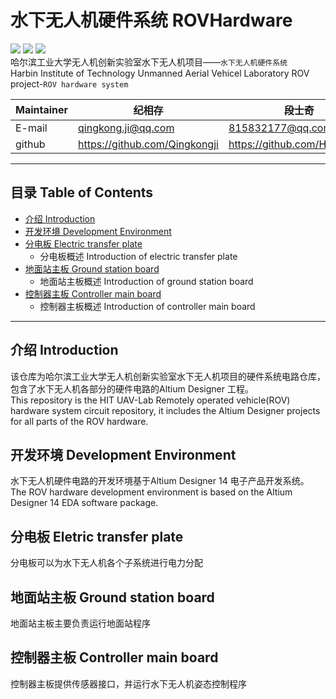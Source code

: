 # 水下无人机硬件系统 ROVHardware 
![](https://img.shields.io/badge/build-passing-green.svg)        ![](https://img.shields.io/badge/ROV--build-v0.1.1-blue.svg)        ![](https://img.shields.io/badge/status-open-green.svg)   
哈尔滨工业大学无人机创新实验室水下无人机项目——`水下无人机硬件系统`    
Harbin Institute of Technology Unmanned Aerial Vehicel Laboratory ROV project-`ROV hardware system`

|Maintainer|纪相存|段士奇|郑晓丰（负责人）
|---|---|---|---
|E-mail|qingkong.ji@qq.com|815832177@qq.com|494939701@qq.com
|github|https://github.com/Qingkongji|https://github.com/HaskiDuan|https://github.com/TosakaR

****
## 目录 Table of Contents
<!--ts-->
* [介绍 Introduction](#介绍-introduction)  
* [开发环境 Development Environment](#开发环境-development-environment) 
* [分电板 Electric transfer plate](#分电板-eletric-transfer-plate)
    * 分电板概述 Introduction of electric transfer plate
* [地面站主板 Ground station board](#地面站主板-ground-station-board)
    * 地面站主板概述 Introduction of ground station board
* [控制器主板 Controller main board](#控制器主板-controller-main-board)
    * 控制器主板概述 Introduction of controller main board
<!--te-->

***

## 介绍 Introduction
该仓库为哈尔滨工业大学无人机创新实验室水下无人机项目的硬件系统电路仓库，包含了水下无人机各部分的硬件电路的Altium Designer 工程。  
This repository is the HIT UAV-Lab Remotely operated vehicle(ROV) hardware system circuit repository, it includes the Altium Designer projects for all parts of the ROV hardware.

## 开发环境 Development Environment
水下无人机硬件电路的开发环境基于Altium Designer 14 电子产品开发系统。
The ROV hardware development environment is based on the Altium Designer 14 EDA software package.  

## 分电板 Eletric transfer plate
分电板可以为水下无人机各个子系统进行电力分配
## 地面站主板 Ground station board
地面站主板主要负责运行地面站程序
## 控制器主板 Controller main board
控制器主板提供传感器接口，并运行水下无人机姿态控制程序

